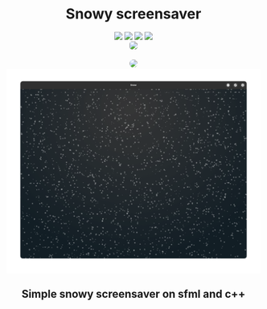 <h1 align="center">Snowy screensaver</h1>

<div class="badges" align="center">
	<a href="https://discord.gg/#9707" target="blank"><img src="https://img.shields.io/badge/Discord-%235865F2.svg?style=for-the-badge&logo=discord&logoColor=white"/></a>
	<a href="https://t.me/Night3098" target="blank"><img src="https://img.shields.io/badge/Telegram-2CA5E0?style=for-the-badge&logo=telegram&logoColor=white"/></a>
	<a href="mailto:night3098game@gmail.com" target="blank"><img src="https://img.shields.io/badge/Gmail-D14836?style=for-the-badge&logo=gmail&logoColor=white"/></a>
	<a href="https://www.reddit.com/user/Night3098" target="blank"><img src="https://img.shields.io/badge/Reddit-FF4500?style=for-the-badge&logo=reddit&logoColor=white"/></a>
	<br>
	<img class="badge" src="https://img.shields.io/badge/c  ++-%2300599C.svg?style=for-the-badge&logo=c%2B%2B&logoColor=black&color=7dc4e4" style="border-radius: 5px;"/>
</div>
<br>
<div id="social" align=center>
    <img src="https://invidget.switchblade.xyz/r8jWX8ugDd" style="border-radius: 15px;"/><br>
</div>

<img src="image.png" align="center" />
<h2 align="center">
	Simple snowy screensaver on sfml and c++
</h2>
